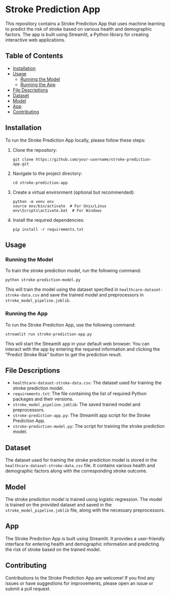 # Stroke Prediction App

This repository contains a Stroke Prediction App that uses machine learning to predict the risk of stroke based on various health and demographic factors. The app is built using Streamlit, a Python library for creating interactive web applications.

## Table of Contents

- [Installation](#installation)
- [Usage](#usage)
  - [Running the Model](#running-the-model)
  - [Running the App](#running-the-app)
- [File Descriptions](#file-descriptions)
- [Dataset](#dataset)
- [Model](#model)
- [App](#app)
- [Contributing](#contributing)

## Installation

To run the Stroke Prediction App locally, please follow these steps:

1. Clone the repository:
   ```
   git clone https://github.com/your-username/stroke-prediction-app.git
   ```

2. Navigate to the project directory:
   ```
   cd stroke-prediction-app
   ```

3. Create a virtual environment (optional but recommended):
   ```
   python -m venv env
   source env/bin/activate  # For Unix/Linux
   env\Scripts\activate.bat  # For Windows
   ```

4. Install the required dependencies:
   ```
   pip install -r requirements.txt
   ```

## Usage

### Running the Model

To train the stroke prediction model, run the following command:
```
python stroke-prediction-model.py
```

This will train the model using the dataset specified in `healthcare-dataset-stroke-data.csv` and save the trained model and preprocessors in `stroke_model_pipeline.joblib`.

### Running the App

To run the Stroke Prediction App, use the following command:
```
streamlit run stroke-prediction-app.py
```

This will start the Streamlit app in your default web browser. You can interact with the app by entering the required information and clicking the "Predict Stroke Risk" button to get the prediction result.

## File Descriptions

- `healthcare-dataset-stroke-data.csv`: The dataset used for training the stroke prediction model.
- `requirements.txt`: The file containing the list of required Python packages and their versions.
- `stroke_model_pipeline.joblib`: The saved trained model and preprocessors.
- `stroke-prediction-app.py`: The Streamlit app script for the Stroke Prediction App.
- `stroke-prediction-model.py`: The script for training the stroke prediction model.

## Dataset

The dataset used for training the stroke prediction model is stored in the `healthcare-dataset-stroke-data.csv` file. It contains various health and demographic factors along with the corresponding stroke outcome.

## Model

The stroke prediction model is trained using logistic regression. The model is trained on the provided dataset and saved in the `stroke_model_pipeline.joblib` file, along with the necessary preprocessors.

## App

The Stroke Prediction App is built using Streamlit. It provides a user-friendly interface for entering health and demographic information and predicting the risk of stroke based on the trained model.

## Contributing

Contributions to the Stroke Prediction App are welcome! If you find any issues or have suggestions for improvements, please open an issue or submit a pull request.
